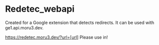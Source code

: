 # Redetec_webapi

Created for a Google extension that detects redirects.
It can be used with ge1.api.moru3.dev.

https://redetec.moru3.dev/?url=[url]
Please use in!
